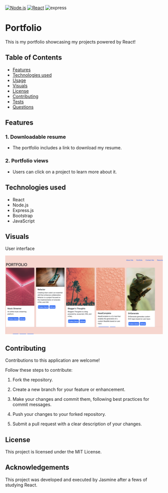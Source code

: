  

[![Node.js](https://img.shields.io/badge/-Node.js-green)](https://nodejs.org/)
[![React](https://img.shields.io/badge/-React-blue)](https://handlebarsjs.com/)
![express](https://img.shields.io/badge/Express.js-purple)


# Portfolio

This is my portfolio showcasing my projects powered by React! 


## Table of Contents
- [Features](#features)
- [Technologies used](#technologies)
- [Usage](#usage)
- [Visuals](#visuals)
- [License](#license)
- [Contributing](#contributing)
- [Tests](#tests)
- [Questions](#questions)



## Features

### 1. Downloadable resume
- The portfolio includes a link to download my resume.


### 2. Portfolio views
- Users can click on a project to learn more about it.


## Technologies used


- React
- Node.js
- Express.js
- Bootstrap
- JavaScript




## Visuals




User interface

![main page](screen.png)




## Contributing


Contributions to this application are welcome! 

Follow these steps to contribute:

1. Fork the repository.

2. Create a new branch for your feature or enhancement.
3. Make your changes and commit them, following best practices for commit messages.
4. Push your changes to your forked repository.
5. Submit a pull request with a clear description of your changes.




## License

This project is licensed under the MIT License.

## Acknowledgements


This project was developed and executed by Jasmine after a fews of studying React.
